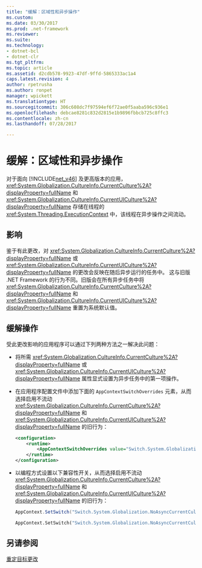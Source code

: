 ```yaml
---
title: "缓解：区域性和异步操作"
ms.custom: 
ms.date: 03/30/2017
ms.prod: .net-framework
ms.reviewer: 
ms.suite: 
ms.technology:
- dotnet-bcl
- dotnet-clr
ms.tgt_pltfrm: 
ms.topic: article
ms.assetid: d2cdb578-9923-47df-9ffd-5865333ac1a4
caps.latest.revision: 4
author: rpetrusha
ms.author: ronpet
manager: wpickett
ms.translationtype: HT
ms.sourcegitcommit: 306c608dc7f97594ef6f72ae0f5aaba596c936e1
ms.openlocfilehash: debcae8281c832d2815e1b9896fbbcb725c8ffc3
ms.contentlocale: zh-cn
ms.lasthandoff: 07/28/2017

---
```

# <a name="mitigation-culture-and-asynchronous-operations"></a>缓解：区域性和异步操作
对于面向 [!INCLUDE[net_v46](../../../includes/net-v46-md.md)] 及更高版本的应用，<xref:System.Globalization.CultureInfo.CurrentCulture%2A?displayProperty=fullName> 和 <xref:System.Globalization.CultureInfo.CurrentUICulture%2A?displayProperty=fullName> 存储在线程的 <xref:System.Threading.ExecutionContext> 中，该线程在异步操作之间流动。  
  
## <a name="impact"></a>影响  
 鉴于有此更改，对 <xref:System.Globalization.CultureInfo.CurrentCulture%2A?displayProperty=fullName> 或 <xref:System.Globalization.CultureInfo.CurrentUICulture%2A?displayProperty=fullName> 的更改会反映在随后异步运行的任务中。 这与旧版 .NET Framework 的行为不同。旧版会在所有异步任务中将 <xref:System.Globalization.CultureInfo.CurrentCulture%2A?displayProperty=fullName> 和 <xref:System.Globalization.CultureInfo.CurrentUICulture%2A?displayProperty=fullName> 重置为系统默认值。  
  
## <a name="mitigation"></a>缓解操作  
 受此更改影响的应用程序可以通过下列两种方法之一解决此问题：  
  
-   将所需 <xref:System.Globalization.CultureInfo.CurrentCulture%2A?displayProperty=fullName> 或 <xref:System.Globalization.CultureInfo.CurrentUICulture%2A?displayProperty=fullName> 属性显式设置为异步任务中的第一项操作。  
  
-   在应用程序配置文件中添加下面的 `AppContextSwitchOverrides` 元素，从而选择启用不流动 <xref:System.Globalization.CultureInfo.CurrentCulture%2A?displayProperty=fullName> 和 <xref:System.Globalization.CultureInfo.CurrentUICulture%2A?displayProperty=fullName> 的旧行为：  
  
    ```xml  
    <configuration>  
        <runtime>  
            <AppContextSwitchOverrides value="Switch.System.Globalization.NoAsyncCurrentCulture=true" />  
        </runtime>  
    </configuration>  
    ```  
  
-   以编程方式设置以下兼容性开关，从而选择启用不流动 <xref:System.Globalization.CultureInfo.CurrentCulture%2A?displayProperty=fullName> 和 <xref:System.Globalization.CultureInfo.CurrentUICulture%2A?displayProperty=fullName> 的旧行为：  
  
    ```csharp  
    AppContext.SetSwitch("Switch.System.Globalization.NoAsyncCurrentCulture", true);  
    ```  
  
    ```vb  
    AppContext.SetSwitch("Switch.System.Globalization.NoAsyncCurrentCulture", true)  
    ```  
  
## <a name="see-also"></a>另请参阅  
 [重定目标更改](../../../docs/framework/migration-guide/retargeting-changes-in-the-net-framework-4-6.md)

